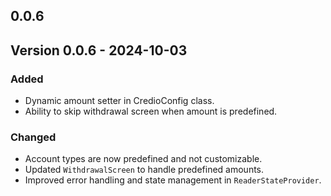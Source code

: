 ## 0.0.6

## Version 0.0.6 - 2024-10-03

### Added
- Dynamic amount setter in CredioConfig class.
- Ability to skip withdrawal screen when amount is predefined.

### Changed
- Account types are now predefined and not customizable.
- Updated `WithdrawalScreen` to handle predefined amounts.
- Improved error handling and state management in `ReaderStateProvider`.

